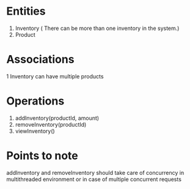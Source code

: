 # Entities

1. Inventory ( There can be more than one inventory in the system.)
2. Product

# Associations

1 Inventory can have multiple products

# Operations

1. addInventory(productId, amount)
2. removeInventory(productId)
3. viewInventory()

# Points to note 

addInventory and removeInventory should take care of concurrency in multithreaded environment 
or in case of multiple concurrent requests